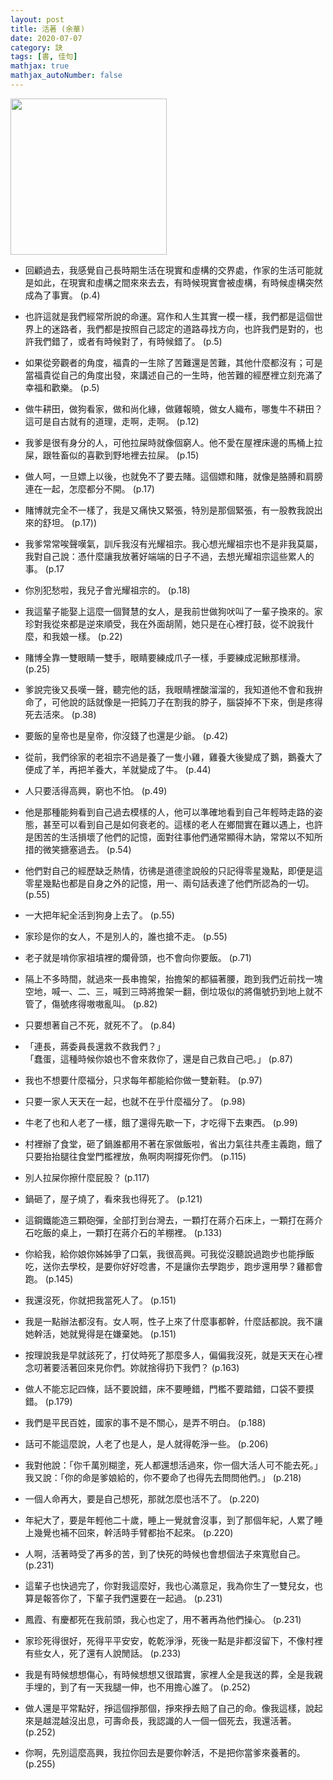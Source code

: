 ```yaml
---
layout: post
title: 活著 (余華)
date: 2020-07-07
category: 訣
tags: [書, 佳句]
mathjax: true
mathjax_autoNumber: false
---
```


<img src="https://doltegg.github.io/book/images/tolive.jpg" style="width:250px;"/>

- 回顧過去，我感覺自己長時期生活在現實和虛構的交界處，作家的生活可能就是如此，在現實和虛構之間來來去去，有時候現實會被虛構，有時候虛構突然成為了事實。 (p.4)

- 也許這就是我們經常所說的命運。寫作和人生其實一模一樣，我們都是這個世界上的迷路者，我們都是按照自己認定的道路尋找方向，也許我們是對的，也許我們錯了，或者有時候對了，有時候錯了。 (p.5)

- 如果從旁觀者的角度，福貴的一生除了苦難還是苦難，其他什麼都沒有；可是當福貴從自己的角度出發，來講述自己的一生時，他苦難的經歷裡立刻充滿了幸福和歡樂。 (p.5)

- 做牛耕田，做狗看家，做和尚化緣，做雞報曉，做女人織布，哪隻牛不耕田？這可是自古就有的道理，走啊，走啊。 (p.12)

- 我爹是很有身分的人，可他拉屎時就像個窮人。他不愛在屋裡床邊的馬桶上拉屎，跟牲畜似的喜歡到野地裡去拉屎。 (p.15)

- 做人呵，一旦嫖上以後，也就免不了要去賭。這個嫖和賭，就像是胳膊和肩膀連在一起，怎麼都分不開。 (p.17)

- 賭博就完全不一樣了，我是又痛快又緊張，特別是那個緊張，有一股教我說出來的舒坦。 (p.17))

- 我爹常常唉聲嘆氣，訓斥我沒有光耀祖宗。我心想光耀祖宗也不是非我莫屬，我對自己說：憑什麼讓我放著好端端的日子不過，去想光耀祖宗這些累人的事。 (p.17

- 你別犯愁啦，我兒子會光耀祖宗的。 (p.18)

- 我這輩子能娶上這麼一個賢慧的女人，是我前世做狗吠叫了一輩子換來的。家珍對我從來都是逆來順受，我在外面胡鬧，她只是在心裡打鼓，從不說我什麼，和我娘一樣。 (p.22)

- 賭博全靠一雙眼睛一雙手，眼睛要練成爪子一樣，手要練成泥鰍那樣滑。 (p.25)

- 爹說完後又長嘆一聲，聽完他的話，我眼睛裡酸溜溜的，我知道他不會和我拚命了，可他說的話就像是一把鈍刀子在割我的脖子，腦袋掉不下來，倒是疼得死去活來。 (p.38)

- 要飯的皇帝也是皇帝，你沒錢了也還是少爺。 (p.42)

- 從前，我們徐家的老祖宗不過是養了一隻小雞，雞養大後變成了鵝，鵝養大了便成了羊，再把羊養大，羊就變成了牛。 (p.44)

- 人只要活得高興，窮也不怕。 (p.49)

- 他是那種能夠看到自己過去模樣的人，他可以準確地看到自己年輕時走路的姿態，甚至可以看到自己是如何衰老的。這樣的老人在鄉間實在難以遇上，也許是困苦的生活損壞了他們的記憶，面對往事他們通常顯得木訥，常常以不知所措的微笑搪塞過去。 (p.54)

- 他們對自己的經歷缺乏熱情，彷彿是道德塗說般的只記得零星幾點，即便是這零星幾點也都是自身之外的記憶，用一、兩句話表達了他們所認為的一切。 (p.55)

- 一大把年紀全活到狗身上去了。 (p.55)

- 家珍是你的女人，不是別人的，誰也搶不走。 (p.55)

- 老子就是啃你家祖墳裡的爛骨頭，也不會向你要飯。 (p.71)

- 隔上不多時間，就過來一長串擔架，抬擔架的都貓著腰，跑到我們近前找一塊空地，喊一、二、三，喊到三時將擔架一翻，倒垃圾似的將傷號扔到地上就不管了，傷號疼得嗷嗷亂叫。 (p.82)

- 只要想著自己不死，就死不了。 (p.84)

- 「連長，蔣委員長還救不救我們？」<br>
  「蠢蛋，這種時候你娘也不會來救你了，還是自己救自己吧。」 (p.87)

- 我也不想要什麼福分，只求每年都能給你做一雙新鞋。 (p.97)

- 只要一家人天天在一起，也就不在乎什麼福分了。 (p.98)

- 牛老了也和人老了一樣，餓了還得先歇一下，才吃得下去東西。 (p.99)

- 村裡辦了食堂，砸了鍋誰都用不著在家做飯啦，省出力氣往共產主義跑，餓了只要抬抬腿往食堂門檻裡放，魚啊肉啊撐死你們。 (p.115)

- 別人拉屎你擦什麼屁股？ (p.117)

- 鍋砸了，屋子燒了，看來我也得死了。 (p.121)

- 這鋼鐵能造三顆砲彈，全部打到台灣去，一顆打在蔣介石床上，一顆打在蔣介石吃飯的桌上，一顆打在蔣介石的羊棚裡。 (p.133)

- 你給我，給你娘你姊姊爭了口氣，我很高興。可我從沒聽說過跑步也能掙飯吃，送你去學校，是要你好好唸書，不是讓你去學跑步，跑步還用學？雞都會跑。 (p.145)

- 我還沒死，你就把我當死人了。 (p.151)

- 我是一點辦法都沒有。女人啊，性子上來了什麼事都幹，什麼話都說。我不讓她幹活，她就覺得是在嫌棄她。 (p.151)

- 按理說我是早就該死了，打仗時死了那麼多人，偏偏我沒死，就是天天在心裡念叨著要活著回來見你們。妳就捨得扔下我們？ (p.163)

- 做人不能忘記四條，話不要說錯，床不要睡錯，門檻不要踏錯，口袋不要摸錯。 (p.179)

- 我們是平民百姓，國家的事不是不關心，是弄不明白。 (p.188)

- 話可不能這麼說，人老了也是人，是人就得乾淨一些。 (p.206)

- 我對他說：「你千萬別糊塗，死人都還想活過來，你一個大活人可不能去死。」<br>
  我又說：「你的命是爹娘給的，你不要命了也得先去問問他們。」 (p.218)

- 一個人命再大，要是自己想死，那就怎麼也活不了。 (p.220)

- 年紀大了，要是年輕他二十歲，睡上一覺就會沒事，到了那個年紀，人累了睡上幾覺也補不回來，幹活時手臂都抬不起來。 (p.220)

- 人啊，活著時受了再多的苦，到了快死的時候也會想個法子來寬慰自己。 (p.231)

- 這輩子也快過完了，你對我這麼好，我也心滿意足，我為你生了一雙兒女，也算是報答你了，下輩子我們還要在一起過。 (p.231)

- 鳳霞、有慶都死在我前頭，我心也定了，用不著再為他們操心。 (p.231)

- 家珍死得很好，死得平平安安，乾乾淨淨，死後一點是非都沒留下，不像村裡有些女人，死了還有人說閒話。 (p.233)

- 我是有時候想想傷心，有時候想想又很踏實，家裡人全是我送的葬，全是我親手埋的，到了有一天我腿一伸，也不用擔心誰了。 (p.252)

- 做人還是平常點好，掙這個掙那個，掙來掙去賠了自己的命。像我這樣，說起來是越混越沒出息，可壽命長，我認識的人一個一個死去，我還活著。 (p.252)

- 你啊，先別這麼高興，我拉你回去是要你幹活，不是把你當爹來養著的。 (p.255)
